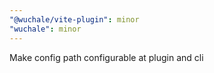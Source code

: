 ```yaml
---
"@wuchale/vite-plugin": minor
"wuchale": minor
---
```


Make config path configurable at plugin and cli

